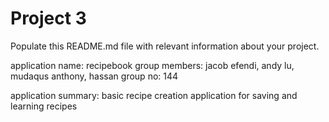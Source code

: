 # Project 3

Populate this README.md file with relevant information about your project.

application name: recipebook
group members: jacob efendi, andy lu, mudaqus anthony, hassan
group no: 144

application summary: basic recipe creation application for saving and learning recipes

